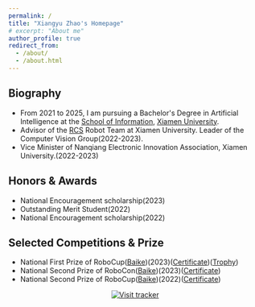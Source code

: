 ```yaml
---
permalink: /
title: "Xiangyu Zhao's Homepage"
# excerpt: "About me"
author_profile: true
redirect_from: 
  - /about/
  - /about.html
---
```


## Biography
- From 2021 to 2025, I am pursuing a Bachelor's Degree in Artificial Intelligence at the [School of Information](https://informatics.xmu.edu.cn/), [Xiamen University](https://www.xmu.edu.cn/).
- Advisor of the [RCS](https://www.rcstech.org/about.html) Robot Team at Xiamen University. Leader of the Computer Vision Group(2022-2023).
- Vice Minister of Nanqiang Electronic Innovation Association, Xiamen University.(2022-2023)

## Honors & Awards
- National Encouragement scholarship(2023)
- Outstanding Merit Student(2022)
- National Encouragement scholarship(2022)

## Selected Competitions & Prize
- National First Prize of RoboCup([Baike](https://baike.baidu.com/item/RoboCup%E6%9C%BA%E5%99%A8%E4%BA%BA%E4%B8%96%E7%95%8C%E6%9D%AF%E4%B8%AD%E5%9B%BD%E8%B5%9B/19753207))(2023)([Certificate](../images/rcs/RoboCup23.jpg))([Trophy](../images/rcs/RoboCup231.png))
- National Second Prize of RoboCon([Baike](https://baike.baidu.com/item/%E4%BA%9A%E5%A4%AA%E5%A4%A7%E5%AD%A6%E7%94%9F%E6%9C%BA%E5%99%A8%E4%BA%BA%E5%A4%A7%E8%B5%9B/10130543))(2023)([Certificate](../images/rcs/RoboCon23.png))
- National Second Prize of RoboCup([Baike](https://baike.baidu.com/item/RoboCup%E6%9C%BA%E5%99%A8%E4%BA%BA%E4%B8%96%E7%95%8C%E6%9D%AF%E4%B8%AD%E5%9B%BD%E8%B5%9B/19753207))(2022)([Certificate](../images/rcs/RoboCup22.png))

<p align="center">
  <a href="https://mapmyvisitors.com/web/1bvs4">
    <img src="https://mapmyvisitors.com/map.png?d=UOCjkLHlx9p-APlPxZg2zG9GeJYod6TmlAgKsRXj9Pw&cl=ffffff" alt="Visit tracker"/>
  </a>
</p>